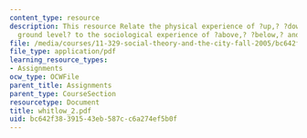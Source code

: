 ```yaml
---
content_type: resource
description: This resource Relate the physical experience of ?up,? ?down,? and ?at
  ground level? to the sociological experience of ?above,? ?below,? and ?equal to.?
file: /media/courses/11-329-social-theory-and-the-city-fall-2005/bc642f38391543eb587cc6a274ef5b0f_whitlow_2.pdf
file_type: application/pdf
learning_resource_types:
- Assignments
ocw_type: OCWFile
parent_title: Assignments
parent_type: CourseSection
resourcetype: Document
title: whitlow_2.pdf
uid: bc642f38-3915-43eb-587c-c6a274ef5b0f
---
```

